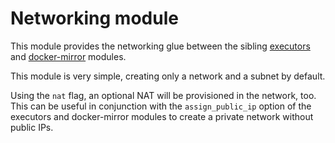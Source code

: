 # Networking module

This module provides the networking glue between the sibling [executors](https://registry.terraform.io/modules/sourcegraph/executors/google/5.2.0/submodules/executors) and [docker-mirror](https://registry.terraform.io/modules/sourcegraph/executors/google/5.2.0/submodules/docker-mirror) modules.

This module is very simple, creating only a network and a subnet by default.

Using the `nat` flag, an optional NAT will be provisioned in the network, too. This can be useful in conjunction with the `assign_public_ip` option of the executors and docker-mirror modules to create a private network without public IPs.
